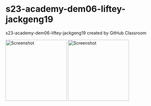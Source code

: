 # s23-academy-dem06-liftey-jackgeng19
s23-academy-dem06-liftey-jackgeng19 created by GitHub Classroom

<img alt="Screenshot" src="0311schedule" width="200px">
<img alt="Screenshot" src="liftey.gif" width="200px">
